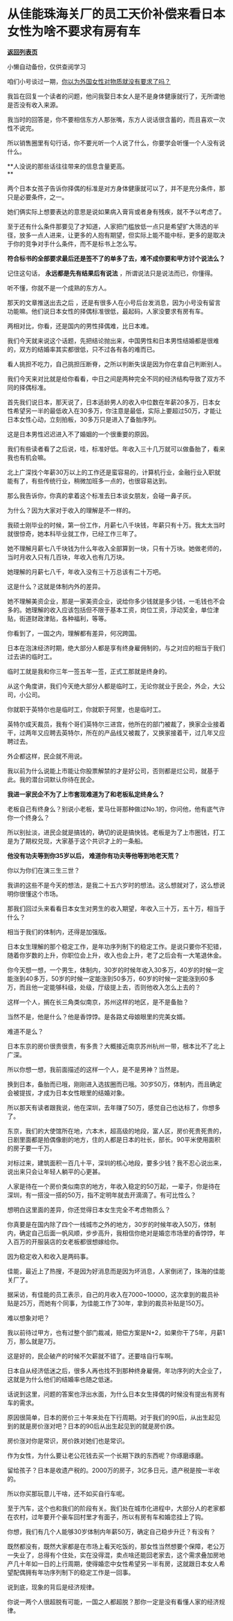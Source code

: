 # 从佳能珠海关厂的员工天价补偿来看日本女性为啥不要求有房有车

[**返回列表页**](/gzh/记忆承载)

小懒自动备份，仅供查阅学习

咱们小号谈过一期，[你以为外国女性对物质就没有要求了吗？](http://mp.weixin.qq.com/s?__biz=MzU3NDc5Nzc0NQ==&mid=2247512261&idx=1&sn=623ec2d0f41d36bd790b8f4d3759e34f&chksm=fd2e121bca599b0d16e6b6b62aa87c4ef176e86f9d8e190143984d32ceab7b49f01cca679007&scene=21#wechat_redirect)  

  

我旨在回复一个读者的问题，他问我娶日本女人是不是身体健康就行了，无所谓他是否没有收入来源。  

  

我当时的回答是，你不要相信东方人那张嘴，东方人说话很含蓄的，而且喜欢一次性不说完。  

  

所以销售圈里有句行话，你不要光听一个人说了什么，你要学会听懂一个人没有说什么。  

  

 **人没说的那些话往往带来的信息含量更高。  
**

  

两个日本女孩子告诉你择偶的标准是对方身体健康就可以了，并不是充分条件，那只是必要条件，之一。

  

她们俩实际上想要表达的意思是说如果病入膏肓或者身有残疾，就不予以考虑了。  

  

至于还有什么条件那要见了才知道，人家把门槛放低一点只是希望扩大筛选的半径，放多一点人进来，让更多的人抱有期望，但实际上能不能中标，更多的是取决于你的竞争对手什么条件，而不是标书上怎么写。

  

 **符合标书的全部要求最后还是签不了的单多了去，难不成你要和甲方讨个说法么？**

  

记住这句话， **永远都是先有结果后有说法** ，所谓说法只是说法而已，你懂得。  

  

听不懂，你就不是一个成熟的东方人。  

  

那天的文章推送出去之后 ，还是有很多人在小号后台发消息，因为小号没有留言功能嘛。他们说日本女性的择偶标准很低，最起码，人家没要求有房有车。

  

两相对比，你看，还是国内的男性择偶难，比日本难。  

  

我们今天就来说这个话题，先把结论抛出来，中国男性和日本男性结婚都是很难的，双方的结婚率其实都很低，只不过各有各的难而已。  

  

看人挑担不吃力，自己挑担压断脊，之所以判断失误是因为你在拿自己判断别人。

  

我们今天来对比就是给你看看，中日之间是两种完全不同的经济结构导致了双方不同的择偶标准。  

  

首先我们说日本，那天说了，日本适龄男人的收入中位数在年薪20多万，日本女性希望另一半的最低收入在30多万，你注意是最低，实际上要超过50万，才能让日本女性心动，立刻拍板，30多万只是进入了备胎序列。  

  

这是日本男性迟迟进入不了婚姻的一个很重要的原因。

  

我们有些读者看了之后说，哇，标准好低。年收入三十几万就可以做备胎了，看来我也有机会嘛。  

  

北上广深找个年薪30万以上的工作还是蛮容易的，计算机行业，金融行业入职就能有了，有些传统行业，稍微加班多一点的，也很容易达到。  

  

那么我告诉你，你真的拿着这个标准去日本谈女朋友，会碰一鼻子灰。

  

为什么？因为大家对于收入的理解是不一样的。

  

我硕士刚毕业的时候，第一份工作，月薪七八千块钱，年薪只有十万。我太太当时就很惊奇，她本科毕业就工作，已经工作三年了。

  

她不理解月薪七八千块钱为什么年收入全部算到一块，只有十万块。她做老师的，当时月收入只有几百块，年收入也有几万块。

  

她理解的月薪七八千，年收入没有三十万总该有二十万吧。

  

这是什么？这就是体制内外的差异。

  

她不理解美资企业，那是一家美资企业，说给你多少钱就是多少钱，一毛钱也不会多的。她理解的收入应该包括但不限于基本工资，岗位工资，浮动奖金，单位津贴，街道财政津贴，各种福利，等等。

  

你看到了，一国之内，理解都有差异，何况跨国。

  

日本在泡沫经济时期，绝大部分人都是享有终身雇佣制的，与之对应的相当于我们过去讲的临时工。

  

临时工就是我和你三年一签五年一签，正式工那就是终身的。

  

从这个角度讲，我们今天绝大部分人都是临时工，无论你就业于民企，外企，大公司，小公司。

  

你就职于英特尔也是临时工，你就职于阿里，也是临时工。

  

英特尔成天裁员，我有个哥们英特尔三进宫，他所在的部门被裁了，换家企业接着干，过两年又应聘去英特尔，所在的产品线又被裁了，又换家接着干，过几年又应聘过去。

  

外企都这样，民企就不用说。

  

我以前为什么说能上市能让你股票解禁的才是好公司，否则都是烂公司，就基于此。我的潜台词默认你待在民企。

  

 **我进一家民企不为了上市套现难道为了和老板私定终身么？**

  

老板自己有终身么？别说小老板，爱马仕哥那种做过No.1的，你问他，他有底气许你一个终身么？

  

所以别扯淡，进民企就是搞钱的，确切的说是搞快钱。老板是为了上市圈钱，打工是为了期权兑现，大家基于这个共识才上的一条船。

  

 **他没有功夫等到你35岁以后， 难道你有功夫等他等到地老天荒？**

  

你以为你们在演三生三世？

  

我讲的这些不是今天的想法，是我二十五六岁时的想法。这么想就对了，这么想说明你很懂这个市场。

  

那我们回过头来看看日本女生对男生的收入期望，年收入三十万，五十万，相当于什么？

  

相当于我们的体制内，还得是加强版。

  

日本女生理解的那个稳定工作，是年功序列制下的稳定工作。是说只要你不犯错，随着你岁数的上升，你职位会上升，收入也会上升，老了之后会有一大笔退休金。

  

你今天想一想，一个男生，体制内，30岁的时候年收入30多万，40岁的时候一定能涨到40多万，50岁的时候一定能涨到50多万，60岁的时候一定能涨到60多万，而且他一定能够科级，处级，厅级提上去，否则他收入怎么上去的？

  

这样一个人，搁在长三角类似南京，苏州这样的地区，是不是备胎？

  

当然不是，他是什么？他是香饽饽。是各路丈母娘眼里的完美女婿。

  

难道不是么？  

  

日本东京的房价很贵很贵，有多贵？大概接近南京苏州杭州一带，根本比不了北上广深。  

  

所以你想一想，我前面描述的这样一个人，是不是男神？当然是。  

  

换到日本，备胎而已哦，刚刚进入选拔圈而已哦。30岁50万，体制内，而且确定会被提拔，才成为日本女性眼里的结婚对象。  

  

所以那天有读者跟我说，他在深圳，去年赚了50万，感觉自己也达标了，你想多了。

  

东京，我们的大使馆所在地，六本木，超高级的地段，富人区，房价死贵死贵的，日剧里面都是拍偶像剧的地方，住的人都是日本的社长，部长。90平米使用面积的房子要一千万。  

  

对标过来，建筑面积一百几十平，深圳的核心地段，要多少钱？我不忍心说出来，说出来只会让年轻人躺平的心更甚。  

  

人家是待在一个房价类似南京的地方，年收入稳定的50万起，一辈子，你是待在深圳，有一搭没一搭的50万，指不定明年就去开滴滴了。有可比性么？

  

想明白这里面的差异，你还觉得日本女生完全不考虑物质么？  

  

你真要是在国内除了四个一线城市之外的地方，30岁的时候年收入50万，体制内，确定自己后面一帆风顺，步步高升，我相信你绝对是婚恋市场里的香饽饽，年入百万的开服装店的女老板都很想嫁给你。  

  

因为稳定收入和收入是两码事。  

  

佳能，最近上了热搜，不是因为好消息而是因为坏消息，人家倒闭了，珠海的佳能关厂了。  

  

据采访，有佳能的员工表示，自己的月收入在7000~10000，这次拿到的裁员补贴是25万，而她有个同事，为佳能工作了30年，拿到的裁员补贴是150万。

  

难以想象对吧？

  

我以前待过甲方，也有过整个部门裁减，赔偿方案是N+2，如果你干了5年，月薪1万，那么就是7万。

  

这是好的，民企破产的时候不欠薪就不错了。还要啥自行车啊。

  

日本自从经济低迷之后，很多人再也找不到那种终身雇佣，年功序列的大企业了，这就是为什么他们的结婚率也随之低迷。

  

话说到这里，问题的答案也浮出水面，为什么日本女生择偶的时候没有提出有房有车的需求。

  

原因很简单，日本的房价三十年来处在下行周期。对于我们的90后，从出生起见到的就是房价涨对吧？日本的90后从出生起见到的就是房价跌。  

  

房价涨对你是常识，房价跌对她们也是常识。

  

作为女性，为什么要让老公花钱去买一个长期下跌的东西呢？你琢磨琢磨。  

  

留给孩子？日本是收遗产税的。2000万的房子，3亿多日元，遗产税是按一半收的。  

  

所以你买那玩意儿干啥，还不如买自行车呢。  

  

至于汽车，这个也和我们的阶段有关。我们处在城市化进程中，大部分人的老家都在农村，过年要开个豪车回村里才有面子，所以有房有车和婚恋挂上了钩。

  

你想，我们有几个人能够30岁体制内年薪50万，确定自己稳步升迁？有没有？

  

既然都没有，既然大家都是在市场上看天吃饭的，那女性当然想要个保障，老公万一失业了，总得有个住处，实在没得混，卖点啥还能回老家去，这个需求叠加房地产几十年如一日的上行周期，使得婚恋中女性希望另一半有房，这就跟日本女人希望配偶拥有年功序列制下的稳定工作是一回事。

  

说到底，现象的背后是经济规律。

  

你说一两个人很超脱有可能，一国之人都超脱？那你一定是没有看懂人家的经济规律。

